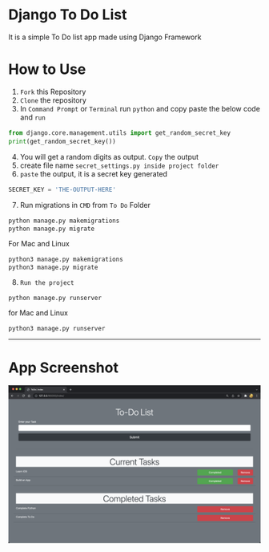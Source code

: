 
# Django To Do List

It is a simple To Do list app made using Django Framework


# How to Use

1. `Fork` this Repository
2. `Clone` the repository
3. In `Command Prompt` or `Terminal` run `python` and copy paste the below code and `run`
```python
from django.core.management.utils import get_random_secret_key
print(get_random_secret_key())
```
4. You will get a random digits as output. `Copy` the output
5. create file name `secret_settings.py inside project folder`
6. `paste` the output, it is a secret key generated
```python
SECRET_KEY = 'THE-OUTPUT-HERE'
```
7. Run migrations in `CMD` from `To Do` Folder
```
python manage.py makemigrations
python manage.py migrate
```
For Mac and Linux
```
python3 manage.py makemigrations
python3 manage.py migrate
```
8. `Run the project`
```
python manage.py runserver
```
for Mac and Linux
```
python3 manage.py runserver
```


-----

# App Screenshot


![App Screenshot](https://raw.githubusercontent.com/shaheem-pp/Djang-ToDo/main/app/static/Screenshot/Screenshot%202022-02-13%20at%203.54.29%20PM.png)

